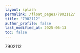 ```yaml
---
layout: splash
permalink: /float_pages/7902112/
title: "7902112"
author_profile: false
last_modified_at: 2025-06-13
toc: false
---
```

 
7902112
